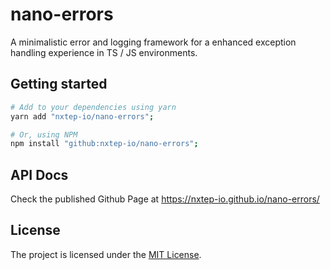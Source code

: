 nano-errors
===========

A minimalistic error and logging framework for a enhanced exception handling experience in TS / JS environments.


## Getting started

```bash
# Add to your dependencies using yarn
yarn add "nxtep-io/nano-errors";

# Or, using NPM
npm install "github:nxtep-io/nano-errors";
```

## API Docs

Check the published Github Page at https://nxtep-io.github.io/nano-errors/

## License

The project is licensed under the [MIT License](./LICENSE.md).
